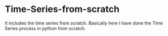 # Time-Series-from-scratch
It includes the time series from scratch.
Basically here I have done the Time Series process in python from scratch.
